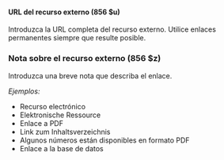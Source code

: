 #### URL del recurso externo (856 $u)

Introduzca la URL completa del recurso externo. Utilice enlaces permanentes siempre que resulte posible.

### Nota sobre el recurso externo (856 $z)

Introduzca una breve nota que describa el enlace.

_Ejemplos:_

- Recurso electrónico
- Elektronische Ressource
- Enlace a PDF
- Link zum Inhaltsverzeichnis
- Algunos números están disponibles en formato PDF
- Enlace a la base de datos
